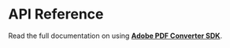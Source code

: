 # API Reference

Read the full documentation on using [**Adobe PDF Converter SDK**](https://github.com/datalogics/datalogics.github.io/blob/main/PDFConverter/Using_Adobe_PDF_Converter_SDK.pdf).
